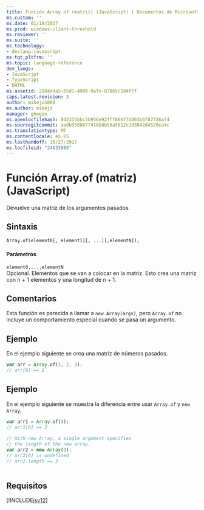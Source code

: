 ```yaml
---
title: Función Array.of (matriz) (JavaScript) | Documentos de Microsoft
ms.custom: ''
ms.date: 01/18/2017
ms.prod: windows-client-threshold
ms.reviewer: ''
ms.suite: ''
ms.technology:
- devlang-javascript
ms.tgt_pltfrm: ''
ms.topic: language-reference
dev_langs:
- JavaScript
- TypeScript
- DHTML
ms.assetid: 2884dda3-65d1-4990-9afe-87865c2d4f7f
caps.latest.revision: 3
author: mikejo5000
ms.author: mikejo
manager: ghogen
ms.openlocfilehash: 042315bbc3b956e92fff866f7d403b6f87726a74
ms.sourcegitcommit: aadb9588877418b8b55a5612c1d3842d4520ca4c
ms.translationtype: MT
ms.contentlocale: es-ES
ms.lasthandoff: 10/27/2017
ms.locfileid: "24633985"
---
```

# <a name="arrayof-function-array-javascript"></a>Función Array.of (matriz) (JavaScript)
Devuelve una matriz de los argumentos pasados.  
  
## <a name="syntax"></a>Sintaxis  
  
```  
Array.of(element0[, element1][, ...][,elementN]);  
```  
  
#### <a name="parameters"></a>Parámetros  
 `element0,...,elementN`  
 Opcional. Elementos que se van a colocar en la matriz. Esto crea una matriz con n + 1 elementos y una longitud de n + 1.  
  
## <a name="remarks"></a>Comentarios  
 Esta función es parecida a llamar a `new Array(args)`, pero `Array.of` no incluye un comportamiento especial cuando se pasa un argumento.  
  
## <a name="example"></a>Ejemplo  
 En el ejemplo siguiente se crea una matriz de números pasados.  
  
```JavaScript  
var arr = Array.of(1, 2, 3);  
// arr[0] == 1   
```  
  
## <a name="example"></a>Ejemplo  
 En el ejemplo siguiente se muestra la diferencia entre usar `Array.of` y `new Array`.  
  
```JavaScript  
var arr1 = Array.of(3);  
// arr1[0] == 3  
  
// With new Array, a single argument specifies  
// the length of the new array.  
var arr2 = new Array(3);  
// arr2[0] is undefined  
// arr2.length == 3  
  
```  
  
## <a name="requirements"></a>Requisitos  
 [!INCLUDE[jsv12](../../javascript/reference/includes/jsv12-md.md)]